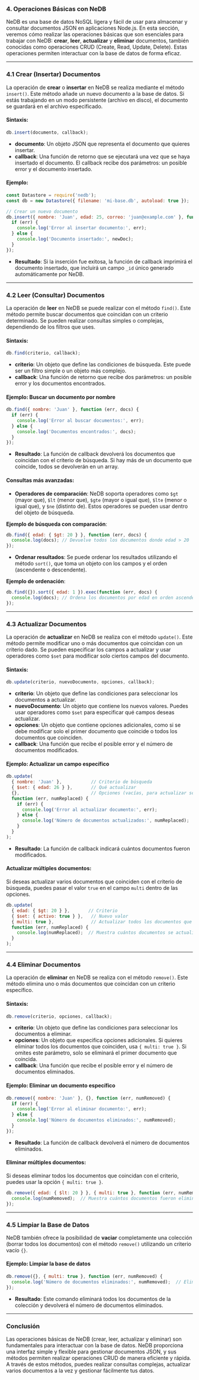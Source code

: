### **4. Operaciones Básicas con NeDB**

NeDB es una base de datos NoSQL ligera y fácil de usar para almacenar y consultar documentos JSON en aplicaciones Node.js. En esta sección, veremos cómo realizar las operaciones básicas que son esenciales para trabajar con NeDB: **crear**, **leer**, **actualizar** y **eliminar** documentos, también conocidas como operaciones CRUD (Create, Read, Update, Delete). Estas operaciones permiten interactuar con la base de datos de forma eficaz.

---

### **4.1 Crear (Insertar) Documentos**

La operación de **crear** o **insertar** en NeDB se realiza mediante el método `insert()`. Este método añade un nuevo documento a la base de datos. Si estás trabajando en un modo persistente (archivo en disco), el documento se guardará en el archivo especificado.

#### **Sintaxis**:
```javascript
db.insert(documento, callback);
```

- **documento**: Un objeto JSON que representa el documento que quieres insertar.
- **callback**: Una función de retorno que se ejecutará una vez que se haya insertado el documento. El callback recibe dos parámetros: un posible error y el documento insertado.

#### **Ejemplo**:
```javascript
const Datastore = require('nedb');
const db = new Datastore({ filename: 'mi-base.db', autoload: true });

// Crear un nuevo documento
db.insert({ nombre: 'Juan', edad: 25, correo: 'juan@example.com' }, function (err, newDoc) {
  if (err) {
    console.log('Error al insertar documento:', err);
  } else {
    console.log('Documento insertado:', newDoc);
  }
});
```

- **Resultado**: Si la inserción fue exitosa, la función de callback imprimirá el documento insertado, que incluirá un campo `_id` único generado automáticamente por NeDB.

---

### **4.2 Leer (Consultar) Documentos**

La operación de **leer** en NeDB se puede realizar con el método `find()`. Este método permite buscar documentos que coincidan con un criterio determinado. Se pueden realizar consultas simples o complejas, dependiendo de los filtros que uses.

#### **Sintaxis**:
```javascript
db.find(criterio, callback);
```

- **criterio**: Un objeto que define las condiciones de búsqueda. Este puede ser un filtro simple o un objeto más complejo.
- **callback**: Una función de retorno que recibe dos parámetros: un posible error y los documentos encontrados.

#### **Ejemplo**: Buscar un documento por nombre
```javascript
db.find({ nombre: 'Juan' }, function (err, docs) {
  if (err) {
    console.log('Error al buscar documentos:', err);
  } else {
    console.log('Documentos encontrados:', docs);
  }
});
```

- **Resultado**: La función de callback devolverá los documentos que coincidan con el criterio de búsqueda. Si hay más de un documento que coincide, todos se devolverán en un array.

#### **Consultas más avanzadas**:
- **Operadores de comparación**: NeDB soporta operadores como `$gt` (mayor que), `$lt` (menor que), `$gte` (mayor o igual que), `$lte` (menor o igual que), y `$ne` (distinto de). Estos operadores se pueden usar dentro del objeto de búsqueda.

**Ejemplo de búsqueda con comparación**:
```javascript
db.find({ edad: { $gt: 20 } }, function (err, docs) {
  console.log(docs); // Devuelve todos los documentos donde edad > 20
});
```

- **Ordenar resultados**: Se puede ordenar los resultados utilizando el método `sort()`, que toma un objeto con los campos y el orden (ascendente o descendente).

**Ejemplo de ordenación**:
```javascript
db.find({}).sort({ edad: 1 }).exec(function (err, docs) {
  console.log(docs); // Ordena los documentos por edad en orden ascendente
});
```

---

### **4.3 Actualizar Documentos**

La operación de **actualizar** en NeDB se realiza con el método `update()`. Este método permite modificar uno o más documentos que coincidan con un criterio dado. Se pueden especificar los campos a actualizar y usar operadores como `$set` para modificar solo ciertos campos del documento.

#### **Sintaxis**:
```javascript
db.update(criterio, nuevoDocumento, opciones, callback);
```

- **criterio**: Un objeto que define las condiciones para seleccionar los documentos a actualizar.
- **nuevoDocumento**: Un objeto que contiene los nuevos valores. Puedes usar operadores como `$set` para especificar qué campos deseas actualizar.
- **opciones**: Un objeto que contiene opciones adicionales, como si se debe modificar solo el primer documento que coincide o todos los documentos que coinciden.
- **callback**: Una función que recibe el posible error y el número de documentos modificados.

#### **Ejemplo**: Actualizar un campo específico
```javascript
db.update(
  { nombre: 'Juan' },           // Criterio de búsqueda
  { $set: { edad: 26 } },       // Qué actualizar
  {},                           // Opciones (vacías, para actualizar solo el primer documento)
  function (err, numReplaced) {
    if (err) {
      console.log('Error al actualizar documento:', err);
    } else {
      console.log('Número de documentos actualizados:', numReplaced);
    }
  }
);
```

- **Resultado**: La función de callback indicará cuántos documentos fueron modificados.

#### **Actualizar múltiples documentos**:
Si deseas actualizar varios documentos que coinciden con el criterio de búsqueda, puedes pasar el valor `true` en el campo `multi` dentro de las opciones.

```javascript
db.update(
  { edad: { $gt: 20 } },       // Criterio
  { $set: { activo: true } },   // Nuevo valor
  { multi: true },              // Actualizar todos los documentos que coinciden
  function (err, numReplaced) {
    console.log(numReplaced);  // Muestra cuántos documentos se actualizaron
  }
);
```

---

### **4.4 Eliminar Documentos**

La operación de **eliminar** en NeDB se realiza con el método `remove()`. Este método elimina uno o más documentos que coincidan con un criterio específico.

#### **Sintaxis**:
```javascript
db.remove(criterio, opciones, callback);
```

- **criterio**: Un objeto que define las condiciones para seleccionar los documentos a eliminar.
- **opciones**: Un objeto que especifica opciones adicionales. Si quieres eliminar todos los documentos que coinciden, usa `{ multi: true }`. Si omites este parámetro, solo se eliminará el primer documento que coincida.
- **callback**: Una función que recibe el posible error y el número de documentos eliminados.

#### **Ejemplo**: Eliminar un documento específico
```javascript
db.remove({ nombre: 'Juan' }, {}, function (err, numRemoved) {
  if (err) {
    console.log('Error al eliminar documento:', err);
  } else {
    console.log('Número de documentos eliminados:', numRemoved);
  }
});
```

- **Resultado**: La función de callback devolverá el número de documentos eliminados.

#### **Eliminar múltiples documentos**:
Si deseas eliminar todos los documentos que coincidan con el criterio, puedes usar la opción `{ multi: true }`.

```javascript
db.remove({ edad: { $lt: 20 } }, { multi: true }, function (err, numRemoved) {
  console.log(numRemoved);  // Muestra cuántos documentos fueron eliminados
});
```

---

### **4.5 Limpiar la Base de Datos**

NeDB también ofrece la posibilidad de **vaciar** completamente una colección (borrar todos los documentos) con el método `remove()` utilizando un criterio vacío `{}`.

#### **Ejemplo**: Limpiar la base de datos
```javascript
db.remove({}, { multi: true }, function (err, numRemoved) {
  console.log('Número de documentos eliminados:', numRemoved);  // Elimina todos los documentos
});
```

- **Resultado**: Este comando eliminará todos los documentos de la colección y devolverá el número de documentos eliminados.

---

### **Conclusión**

Las operaciones básicas de NeDB (crear, leer, actualizar y eliminar) son fundamentales para interactuar con la base de datos. NeDB proporciona una interfaz simple y flexible para gestionar documentos JSON, y sus métodos permiten realizar operaciones CRUD de manera eficiente y rápida. A través de estos métodos, puedes realizar consultas complejas, actualizar varios documentos a la vez y gestionar fácilmente tus datos.